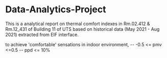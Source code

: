 # Data-Analytics-Project
This is a analytical report on thermal comfort indexes in Rm.02.412 & Rm.12_431 of Building 11 of UTS based on historical data (May 2021 - Aug 2021) extracted from EIF interface.

to achieve 'comfortable' sensations in indoor environment,
-- -0.5 <= pmv <=0.5
-- ppd <= 10%
